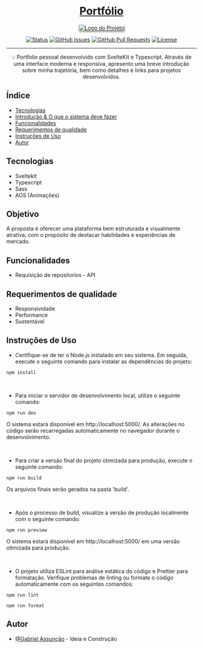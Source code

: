<!-- TITLE -->
<h1 align="center" color="black"><a href="https://portfolio-one-mu-37.vercel.app/" target="_blank">Portfólio</a></h1>

<!-- THUMB -->
<p align="center">
  <a href="https://portfolio-one-mu-37.vercel.app/" rel="noopener" target="_blank">
        <img src="./src/lib/imgs/doc_thumb.png" style="box-shadow: 1px 2px 4px gray;" alt="Logo do Projeto" object-fit="cover">
  </a>
</p>

<!-- STATUS -->
<div align="center">

[![Status](https://img.shields.io/badge/status-active-success.svg)]()
[![GitHub Issues](https://img.shields.io/github/issues/zDeep10/Portfolio.svg)](https://github.com/zDeep10/Portfolio/issues)
[![GitHub Pull Requests](https://img.shields.io/github/issues-pr/zDeep10/Portfolio.svg)](https://github.com/zDeep10/Portfolio/pulls)
[![License](https://img.shields.io/badge/license-MIT-blue.svg)](/LICENSE)

</div>

---

<!-- DESCRIPTION -->
<p align="center"> 
        💡 
        Portfolio pessoal desenvolvido com SvelteKit e Typescript. Através de uma interface moderna e responsiva, apresento uma breve introdução sobre minha trajetória, bem como detalhes e links para projetos desenvolvidos.
  <br> 
</p>

<!-- INTRO -->

## Índice

-   [Tecnologias](#tecnologies)
-   [Introdução & O que o sistema deve fazer](#goal)
-   [Funcionalidades](#features)
-   [Requerimentos de qualidade](#quality)
-   [Instruções de Uso](#glossary)
-   [Autor](#authors)

## Tecnologias <a name="tecnologies"></a>

- Sveltekit
- Typescript
- Sass
- AOS (Animações)

## Objetivo <a name="goal"></a>

 A proposta é oferecer uma plataforma bem estruturada e visualmente atrativa, com o propósito de destacar habilidades e experiências de mercado.

## Funcionalidades <a name="features"></a>

- Requisição de repositorios - API

## Requerimentos de qualidade <a name="quality"></a>

- Responsividade
- Performance
- Sustentável

## Instruções de Uso <a name="glossary"></a>

- Certifique-se de ter o Node.js instalado em seu sistema. Em seguida, execute o seguinte comando para instalar as dependências do projeto:

``
npm install
``

<br>

- Para iniciar o servidor de desenvolvimento local, utilize o seguinte comando:

``
npm run dev
``

O sistema estará disponível em http://localhost:5000/. As alterações no código serão recarregadas automaticamente no navegador durante o desenvolvimento.

<br>

- Para criar a versão final do projeto otimizada para produção, execute o seguinte comando:

``
npm run build
``

Os arquivos finais serão gerados na pasta 'build'.

<br>

- Após o processo de build, visualize a versão de produção localmente com o seguinte comando:


``
npm run preview
``

O sistema estará disponível em http://localhost:5000/ em uma versão otimizada para produção.

<br>

- O projeto utiliza ESLint para análise estática do código e Prettier para formatação. Verifique problemas de linting ou formate o código automaticamente com os seguintes comandos:

``
npm run lint
``

``
npm run format 
``

## Autor <a name="authors"></a>

-   [@Gabriel Assunção](https://github.com/zDeep10) - Ideia e Construção
